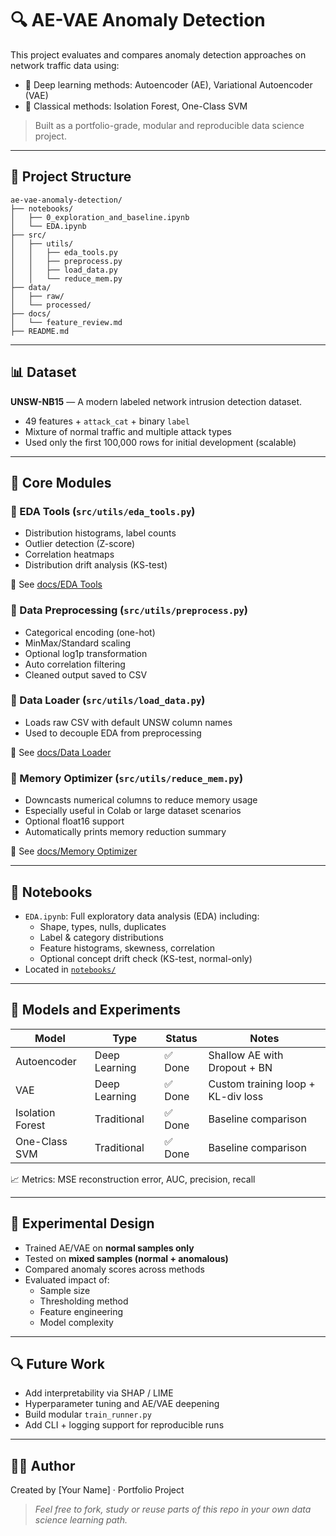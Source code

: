 # 🔍 AE-VAE Anomaly Detection

This project evaluates and compares anomaly detection approaches on network traffic data using:

- 🧠 Deep learning methods: Autoencoder (AE), Variational Autoencoder (VAE)
- 🧪 Classical methods: Isolation Forest, One-Class SVM

> Built as a portfolio-grade, modular and reproducible data science project.

---

## 📁 Project Structure

```
ae-vae-anomaly-detection/
├── notebooks/
│   ├── 0_exploration_and_baseline.ipynb
│   └── EDA.ipynb
├── src/
│   ├── utils/
│   │   ├── eda_tools.py
│   │   ├── preprocess.py
│   │   ├── load_data.py
│   │   └── reduce_mem.py
├── data/
│   ├── raw/
│   └── processed/
├── docs/
│   └── feature_review.md
├── README.md
```

---

## 📊 Dataset

**UNSW-NB15** — A modern labeled network intrusion detection dataset.

- 49 features + `attack_cat` + binary `label`
- Mixture of normal traffic and multiple attack types
- Used only the first 100,000 rows for initial development (scalable)

---

## 🧰 Core Modules

### 🔹 EDA Tools (`src/utils/eda_tools.py`)

- Distribution histograms, label counts
- Outlier detection (Z-score)
- Correlation heatmaps
- Distribution drift analysis (KS-test)

📘 See [docs/EDA Tools](src/utils/eda_tools.md)

### 🔹 Data Preprocessing (`src/utils/preprocess.py`)

- Categorical encoding (one-hot)
- MinMax/Standard scaling
- Optional log1p transformation
- Auto correlation filtering
- Cleaned output saved to CSV

### 🔹 Data Loader (`src/utils/load_data.py`)

- Loads raw CSV with default UNSW column names
- Used to decouple EDA from preprocessing

📘 See [docs/Data Loader](src/utils/load_data.md)

### 🔹 Memory Optimizer (`src/utils/reduce_mem.py`)

- Downcasts numerical columns to reduce memory usage
- Especially useful in Colab or large dataset scenarios
- Optional float16 support
- Automatically prints memory reduction summary

📘 See [docs/Memory Optimizer](src/utils/reduce_mem.md)

---

## 📓 Notebooks

- `EDA.ipynb`: Full exploratory data analysis (EDA) including:
  - Shape, types, nulls, duplicates
  - Label & category distributions
  - Feature histograms, skewness, correlation
  - Optional concept drift check (KS-test, normal-only)
- Located in [`notebooks/`](notebooks/)

---

## 🔬 Models and Experiments

| Model            | Type         | Status  | Notes                                   |
|------------------|--------------|---------|-----------------------------------------|
| Autoencoder      | Deep Learning | ✅ Done | Shallow AE with Dropout + BN            |
| VAE              | Deep Learning | ✅ Done | Custom training loop + KL-div loss      |
| Isolation Forest | Traditional  | ✅ Done | Baseline comparison                      |
| One-Class SVM    | Traditional  | ✅ Done | Baseline comparison                      |

📈 Metrics: MSE reconstruction error, AUC, precision, recall

---

## 🧪 Experimental Design

- Trained AE/VAE on **normal samples only**
- Tested on **mixed samples (normal + anomalous)**
- Compared anomaly scores across methods
- Evaluated impact of:
  - Sample size
  - Thresholding method
  - Feature engineering
  - Model complexity

---

## 🔍 Future Work

- Add interpretability via SHAP / LIME
- Hyperparameter tuning and AE/VAE deepening
- Build modular `train_runner.py`
- Add CLI + logging support for reproducible runs

---

## 👩‍💻 Author

Created by [Your Name] · Portfolio Project  
> *Feel free to fork, study or reuse parts of this repo in your own data science learning path.*